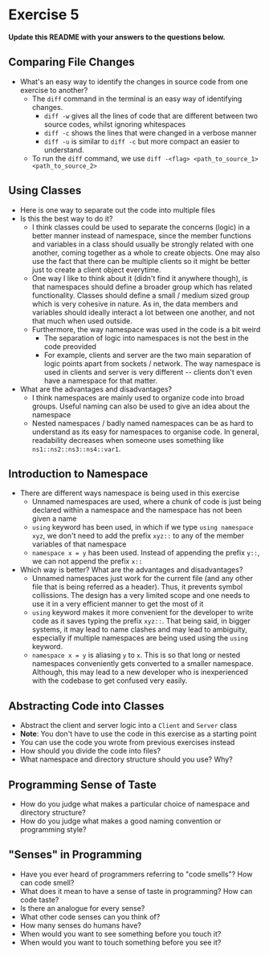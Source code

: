 # Exercise 5

**Update this README with your answers to the questions below.**

## Comparing File Changes

- What's an easy way to identify the changes in source code from one exercise to another?
  - The `diff` command in the terminal is an easy way of identifying changes.
    - `diff -w` gives all the lines of code that are different between two source codes, whilst ignoring whitespaces
    - `diff -c` shows the lines that were changed in a verbose manner
    - `diff -u` is similar to `diff -c` but more compact an easier to understand.
  - To run the `diff` command, we use `diff -<flag> <path_to_source_1> <path_to_source_2>`
    
## Using Classes

- Here is one way to separate out the code into multiple files
- Is this the best way to do it? 
  - I think classes could be used to separate the concerns (logic) in a better manner instead of namespace, since the member functions and variables in a class should usually be strongly related with one another, coming together as a whole to create objects. One may also use the fact that there can be multiple clients so it might be better just to create a client object everytime.
  - One way I like to think about it (didn't find it anywhere though), is that namespaces should define a broader group which has related functionality. Classes should define a small / medium sized group which is very cohesive in nature. As in, the data members and variables should ideally interact a lot between one another, and not that much when used outside.
  - Furthermore, the way namespace was used in the code is a bit weird
    - The separation of logic into namespaces is not the best in the code preovided
    - For example, clients and server are the two main separation of logic points apart from sockets / network. The way namespace is used in clients and server is very different -- clients don't even have a namespace for that matter.
- What are the advantages and disadvantages?
  - I think namespaces are mainly used to organize code into broad groups. Useful naming can also be used to give an idea about the namespace
  - Nested namespaces / badly named namespaces can be as hard to understand as its easy for namespaces to organise code. In general, readability decreases when someone uses something like `ns1::ns2::ns3::ns4::var1`.

## Introduction to Namespace

- There are different ways namespace is being used in this exercise
  - Unnamed namespaces are used, where a chunk of code is just being declared within a namespace and the namespace has not been given a name
  - `using` keyword has been used, in which if we type `using namespace xyz`, we don't need to add the prefix `xyz::` to any of the member variables of that namespace
  - `namespace x = y` has been used. Instead of appending the prefix `y::`, we can not append the prefix `x::`
- Which way is better? What are the advantages and disadvantages?
  - Unnamed namespaces just work for the current file (and any other file that is being referred as a header). Thus, it prevents symbol collissions. The design has a very limited scope and one needs to use it in a very efficient manner to get the most of it
  - `using` keyword makes it more convenient for the developer to write code as it saves typing the prefix `xyz::`. That being said, in bigger systems, it may lead to name clashes and may lead to ambiguity, especially if multiple namespaces are being used using the `using` keyword.
  - `namespace x = y` is aliasing `y` to `x`. This is so that long or nested namespaces conveniently gets converted to a smaller namespace. Although, this may lead to a new developer who is inexperienced with the codebase to get confused very easily.

## Abstracting Code into Classes

- Abstract the client and server logic into a `Client` and `Server` class
- **Note**: You don't have to use the code in this exercise as a starting point
- You can use the code you wrote from previous exercises instead
- How should you divide the code into files?
- What namespace and directory structure should you use? Why?

## Programming Sense of Taste

- How do you judge what makes a particular choice of namespace and directory structure? 
- How do you judge what makes a good naming convention or programming style?

## "Senses" in Programming

- Have you ever heard of programmers referring to "code smells"? How can code smell?
- What does it mean to have a sense of taste in programming? How can code taste?
- Is there an analogue for every sense?
- What other code senses can you think of?
- How many senses do humans have?
- When would you want to see something before you touch it?
- When would you want to touch something before you see it?